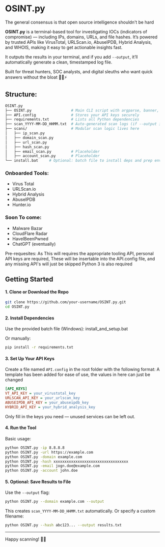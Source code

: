 # OSINT.py
The general consensus is that open source intelligence shouldn't be hard 

**OSINT.py** is a terminal-based tool for investigating IOCs (indicators of compromise) — including IPs, domains, URLs, and file hashes. It’s powered by trusted APIs like VirusTotal, URLScan.io, AbuseIPDB, Hybrid Analysis, and WHOIS, making it easy to get actionable insights fast.

It outputs the results in your terminal, and if you add `--output`, it’ll automatically generate a clean, timestamped log file.

Built for threat hunters, SOC analysts, and digital sleuths who want quick answers without the bloat 🕵️‍♂️⚡

## Structure:

```graphql
OSINT.py
├── OSINT.py                  # Main CLI script with argparse, banner, and scan routing
├── API.config                # Stores your API keys securely
├── requirements.txt          # Lists all Python dependencies
├── scan_YYYY-MM-DD_HHMM.txt  # Auto-generated scan logs (if --output is used)
├── scans/                    # Modular scan logic lives here
│   ├── ip_scan.py
│   ├── domain_scan.py
│   ├── url_scan.py
│   ├── hash_scan.py
│   ├── email_scan.py         # Placeholder
│   ├── account_scan.py       # Placeholder
└── install.bat     # Optional: batch file to install deps and prep environment
```


### Onboarded Tools:
- Virus Total
- URLScan.io
- Hybrid Analysis
- AbuseIPDB
- Hunter.io

### Soon To come:
- Malware Bazar
- CloudFlare Radar
- HaveIBeenPwned
- ChatGPT (eventually)

Pre-requesites:
As This will requires the appropriate tooling API, personal API keys are required,
These will be insertable into the API.config file, and any missing API's will just be skipped
Python 3 is also required


## Getting Started

#### 1. **Clone or Download the Repo**

```bash
git clone https://github.com/your-username/OSINT.py.git
cd OSINT.py
```

#### 2. **Install Dependencies**

Use the provided batch file (Windows): install_and_setup.bat

Or manually:

```bash
pip install -r requirements.txt
```

#### 3. **Set Up Your API Keys**

Create a file named `API.config` in the root folder with the following format:
A template has been added for ease of use, the values in here can just be changed

```ini
[API_KEYS]
VT_API_KEY = your_virustotal_key
URLSCAN_API_KEY = your_urlscan_key
ABUSEIPDB_API_KEY = your_abuseipdb_key
HYBRID_API_KEY = your_hybrid_analysis_key
```

Only fill in the keys you need — unused services can be left out.

#### 4. **Run the Tool**

Basic usage:

```bash
python OSINT.py -ip 8.8.8.8
python OSINT.py -url https://example.com
python OSINT.py -domain example.com
python OSINT.py -hash xxxxxxxxxxxxxxxxxxxxxxxxxxxxxxxxxx
python OSINT.py -email jogn.doe@example.com 
python OSINT.py -account john.doe
```

#### 5. **Optional: Save Results to File**

Use the `--output` flag:

```bash
python OSINT.py --domain example.com --output
```

This creates `scan_YYYY-MM-DD_HHMM.txt` automatically. Or specify a custom filename:

```bash
python OSINT.py --hash abc123... --output results.txt
```

---

Happy scanning! 🕵️‍♂️

